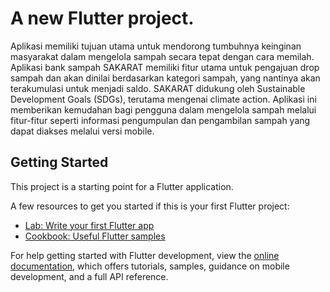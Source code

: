 # A new Flutter project.

Aplikasi memiliki tujuan utama untuk mendorong tumbuhnya keinginan masyarakat dalam mengelola sampah secara tepat dengan cara memilah. Aplikasi bank sampah SAKARAT memiliki fitur utama untuk pengajuan drop sampah dan akan dinilai berdasarkan kategori sampah, yang nantinya akan terakumulasi untuk menjadi saldo. SAKARAT didukung oleh Sustainable Development Goals (SDGs), terutama mengenai climate action. Aplikasi ini memberikan kemudahan bagi pengguna dalam mengelola sampah melalui fitur-fitur seperti informasi pengumpulan dan pengambilan sampah yang dapat diakses melalui versi mobile.

## Getting Started

This project is a starting point for a Flutter application.

A few resources to get you started if this is your first Flutter project:

- [Lab: Write your first Flutter app](https://docs.flutter.dev/get-started/codelab)
- [Cookbook: Useful Flutter samples](https://docs.flutter.dev/cookbook)

For help getting started with Flutter development, view the
[online documentation](https://docs.flutter.dev/), which offers tutorials,
samples, guidance on mobile development, and a full API reference.

